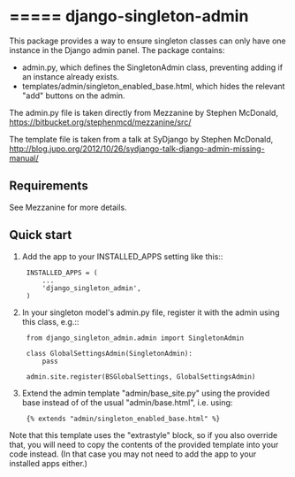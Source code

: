 =====
django-singleton-admin
=====

This package provides a way to ensure singleton classes can only have one instance in the
Django admin panel. The package contains:

* admin.py, which defines the SingletonAdmin class, preventing adding if an instance already exists.
* templates/admin/singleton_enabled_base.html, which hides the relevant "add" buttons on the admin.

The admin.py file is taken directly from Mezzanine by Stephen McDonald,
https://bitbucket.org/stephenmcd/mezzanine/src/

The template file is taken from a talk at SyDjango by Stephen McDonald,
http://blog.jupo.org/2012/10/26/sydjango-talk-django-admin-missing-manual/ 


Requirements
--------------

See Mezzanine for more details.


Quick start
-----------

1. Add the app to your INSTALLED_APPS setting like this::

        INSTALLED_APPS = (
            ...
            'django_singleton_admin',
        )

2. In your singleton model's admin.py file, register it with the admin using this class, e.g.::

        from django_singleton_admin.admin import SingletonAdmin

        class GlobalSettingsAdmin(SingletonAdmin):
            pass

        admin.site.register(BSGlobalSettings, GlobalSettingsAdmin)


3. Extend the admin template "admin/base_site.py" using the provided base instead of
   of the usual "admin/base.html", i.e. using:

        {% extends "admin/singleton_enabled_base.html" %}

Note that this template uses the "extrastyle" block, so if you also override that, you
will need to copy the contents of the provided template into your code instead.
(In that case you may not need to add the app to your installed apps either.)

